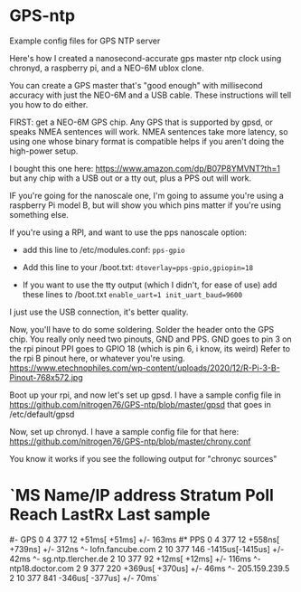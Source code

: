 # GPS-ntp
Example config files for GPS NTP server

Here's how I created a nanosecond-accurate gps master ntp clock using chronyd, a raspberry pi, and a NEO-6M ublox clone.

You can create a GPS master that's "good enough" with millisecond accuracy with just the NEO-6M and a USB cable.
These instructions will tell you how to do either.

FIRST: get a NEO-6M GPS chip.  Any GPS that is supported by gpsd, or speaks NMEA sentences will work.
NMEA sentences take more latency, so using one whose binary format is compatible helps if you aren't doing the high-power
setup.

I bought this one here:
https://www.amazon.com/dp/B07P8YMVNT?th=1
but any chip with a USB out or a tty out, plus a PPS out will work.

IF you're going for the nanoscale one, I'm going to assume you're using a raspberry Pi model B, but will show you which pins matter if you're using something else.

If you're using a RPI, and want to use the pps nanoscale option:
* add this line to /etc/modules.conf:
`pps-gpio`

* Add this line to your /boot.txt:
`dtoverlay=pps-gpio,gpiopin=18`

* If you want to use the tty output (which I didn't, for ease of use) add these lines to /boot.txt
`enable_uart=1
init_uart_baud=9600`

I just use the USB connection, it's better quality.

Now, you'll have to do some soldering.  Solder the header onto the GPS chip.  You really only need two pinouts, GND and PPS.
GND goes to pin 3 on the rpi pinout
PPI goes to GPIO 18 (which is pin 6, i know, its weird)
Refer to the rpi B pinout here, or whatever you're using.
https://www.etechnophiles.com/wp-content/uploads/2020/12/R-Pi-3-B-Pinout-768x572.jpg

Boot up your rpi, and now let's set up gpsd.
I have a sample config file in https://github.com/nitrogen76/GPS-ntp/blob/master/gpsd that goes in /etc/default/gpsd

Now, set up chronyd.  I have a sample config file for that here: https://github.com/nitrogen76/GPS-ntp/blob/master/chrony.conf

You know it works if you see the following output for "chronyc sources"

`MS Name/IP address         Stratum Poll Reach LastRx Last sample
===============================================================================
#- GPS                           0   4   377    12    +51ms[  +51ms] +/-  163ms
#* PPS                           0   4   377    12   +558ns[ +739ns] +/-  312ns
^- lofn.fancube.com              2  10   377   146  -1415us[-1415us] +/-   42ms
^- sg.ntp.tlercher.de            2  10   377    92    +12ms[  +12ms] +/-  116ms
^- ntp18.doctor.com              2   9   377   220   +369us[ +370us] +/-   46ms
^- 205.159.239.5                 2  10   377   841   -346us[ -377us] +/-   70ms`
